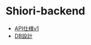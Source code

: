 # Shiori-backend
- [API仕様v1](https://web-shiori.kibe.la/notes/2)
- [DB設計](https://web-shiori.kibe.la/notes/3)
